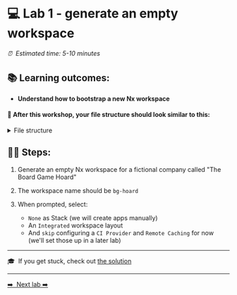 # 💻 Lab 1 - generate an empty workspace

###### ⏰ &nbsp;Estimated time: 5-10 minutes

## 📚 Learning outcomes:

- **Understand how to bootstrap a new Nx workspace**

#### 📲 After this workshop, your file structure should look similar to this:

<details>
  <summary>File structure</summary>
  <img src="../assets/lab1_directory-structure.png" height="300" alt="lab7 file structure">
</details>

## 🏋️‍♀️ Steps:

1. Generate an empty Nx workspace for a fictional company called "The Board Game Hoard"

2. The workspace name should be `bg-hoard`

3. When prompted, select:
   - `None` as Stack (we will create apps manually)
   - An `Integrated` workspace layout
   - And `skip` configuring a `CI Provider` and `Remote Caching` for now (we'll set those up in a later lab)

---

🎓&nbsp;&nbsp;If you get stuck, check out [the solution](SOLUTION.md)

---

[➡️ &nbsp;Next lab ➡️](../lab2/LAB.md)
